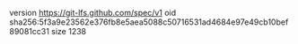 version https://git-lfs.github.com/spec/v1
oid sha256:5f3a9e23562e376fb8e5aea5088c50716531ad4684e97e49cb10bef89081cc31
size 1238
